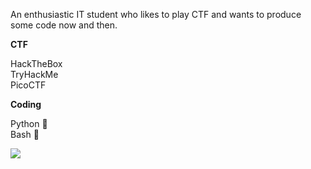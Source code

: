 An enthusiastic IT student who likes to play CTF and wants to produce some code now and then.

**CTF**

HackTheBox\
TryHackMe\
PicoCTF

**Coding**

Python 🐍\
Bash 🐰

![](https://komarev.com/ghpvc/?username=ctrl-cmd-del-esc&color=green)
